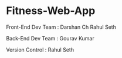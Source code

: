# Fitness-Web-App
Front-End Dev Team :
  Darshan Ch
  Rahul Seth

Back-End Dev Team :
  Gourav Kumar

Version Control :
  Rahul Seth

